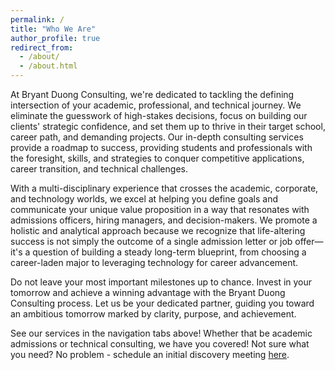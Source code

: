 ```yaml
---
permalink: /
title: "Who We Are"
author_profile: true
redirect_from: 
  - /about/
  - /about.html
---
```


At Bryant Duong Consulting, we're dedicated to tackling the defining intersection of your academic, professional, and technical journey. We eliminate the guesswork of high-stakes decisions, focus on building our clients' strategic confidence, and set them up to thrive in their target school, career path, and demanding projects. Our in-depth consulting services provide a roadmap to success, providing students and professionals with the foresight, skills, and strategies to conquer competitive applications, career transition, and technical challenges. 

With a multi-disciplinary experience that crosses the academic, corporate, and technology worlds, we excel at helping you define goals and communicate your unique value proposition in a way that resonates with admissions officers, hiring managers, and decision-makers. We promote a holistic and analytical approach because we recognize that life-altering success is not simply the outcome of a single admission letter or job offer—it's a question of building a steady long-term blueprint, from choosing a career-laden major to leveraging technology for career advancement.

Do not leave your most important milestones up to chance. Invest in your tomorrow and achieve a winning advantage with the Bryant Duong Consulting process. Let us be your dedicated partner, guiding you toward an ambitious tomorrow marked by clarity, purpose, and achievement.

See our services in the navigation tabs above! Whether that be academic admissions or technical consulting, we have you covered! Not sure what you need? No problem - schedule an initial discovery meeting [here](https://calendly.com/bryanttduong/30min).